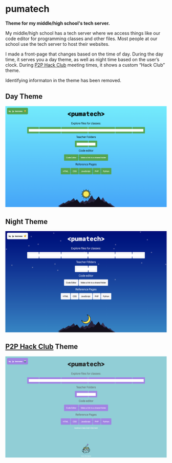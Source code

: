 # pumatech
**Theme for my middle/high school's tech server.**

My middle/high school has a tech server where we access things like our code editor for programming classes and other files. Most people at our school use the tech server to host their websites.

I made a front-page that changes based on the time of day. During the day time, it serves you a day theme, as well as night time based on the user’s clock. During [P2P Hack Club](https://p2phack.club/) meeting times, it shows a custom “Hack Club” theme.

Identifying informaton in the theme has been removed.

## Day Theme
![Screenshot of Day Theme](day.png)


## Night Theme
![Screenshot of Night Theme](night.png)

## [P2P Hack Club](https://p2phack.club/) Theme
![Screenshot of P2P Hack Club theme](p2phackclub.png)
